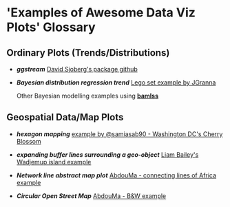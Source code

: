 #  'Examples of Awesome Data Viz Plots' Glossary 


## Ordinary Plots (Trends/Distributions)

* **_ggstream_** [David Sjoberg's package github](https://github.com/davidsjoberg/ggstream)  

* **_Bayesian distribution regression trend_** [Lego set example by JGranna](https://jgranna.github.io/posts/lego-sets.html)

  Other Bayesian modelling examples using [**bamlss**](http://www.bamlss.org/articles/jm.html#mayo-clinic-primary-biliary-cirrhosis-data)




## Geospatial Data/Map Plots

* **_hexagon mapping_** [example by @samiasab90 - Washington DC's Cherry Blossom](https://github.com/samiaab1990/30-day-map-challenge)

* **_expanding buffer lines surrounding a geo-object_** [Liam Bailey's Wadjemup island example](https://github.com/LiamDBailey/30DayMapChallenge_2022)

* **_Network line abstract map plot_** [AbdouMa - connecting lines of Africa example](https://github.com/AbdoulMa/30DayMapChallenge)

* **_Circular Open Street Map_** [AbdouMa - B&W example](https://github.com/AbdoulMa/30DayMapChallenge)
